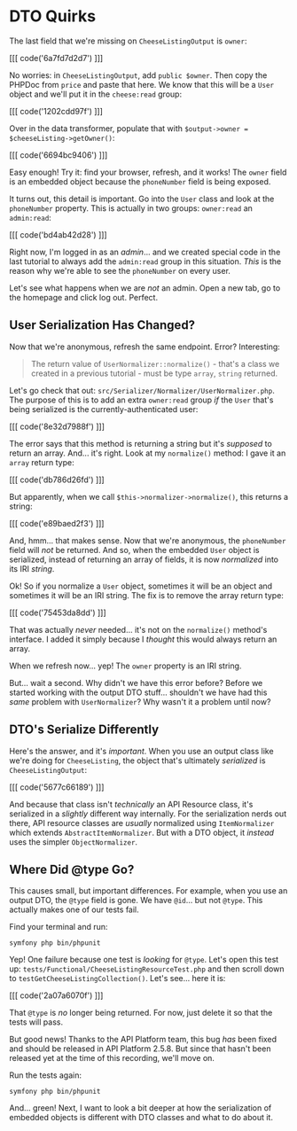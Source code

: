 # DTO Quirks

The last field that we're missing on `CheeseListingOutput` is `owner`:

[[[ code('6a7fd7d2d7') ]]]

No worries: in `CheeseListingOutput`, add `public $owner`. Then copy the
PHPDoc from `price` and paste that here. We know that this will be a `User` object
and we'll put it in the `cheese:read` group:

[[[ code('1202cdd97f') ]]]

Over in the data transformer, populate that with
`$output->owner = $cheeseListing->getOwner()`:

[[[ code('6694bc9406') ]]]

Easy enough! Try it: find your browser, refresh, and it works! The `owner` field
is an embedded object because the `phoneNumber` field is being exposed.

It turns out, this detail is important. Go into the `User` class and look at the
`phoneNumber` property. This is actually in two groups: `owner:read` an
`admin:read`:

[[[ code('bd4ab42d28') ]]]

Right now, I'm logged in as an *admin*... and we created special code in the last
tutorial to always add the `admin:read` group in this situation. *This* is the
reason why we're able to see the `phoneNumber` on every user.

Let's see what happens when we are *not* an admin. Open a new tab, go to the
homepage and click log out. Perfect.

## User Serialization Has Changed?

Now that we're anonymous, refresh the same endpoint. Error? Interesting:

> The return value of `UserNormalizer::normalize()` - that's a class we created
> in a previous tutorial - must be type `array`, `string` returned.

Let's go check that out: `src/Serializer/Normalizer/UserNormalizer.php`.
The purpose of this is to add an extra `owner:read` group *if* the `User`
that's being serialized is the currently-authenticated user:

[[[ code('8e32d7988f') ]]]

The error says that this method is returning a string but it's *supposed* to return
an array. And... it's right. Look at my `normalize()` method: I gave it an
`array` return type:

[[[ code('db786d26fd') ]]]

But apparently, when we call `$this->normalizer->normalize()`, this returns a string:

[[[ code('e89baed2f3') ]]]

And, hmm... that makes sense. Now that we're anonymous, the `phoneNumber` field
will *not* be returned. And so, when the embedded `User` object is serialized,
instead of returning an array of fields, it is now *normalized* into its IRI
*string*.

Ok! So if you normalize a `User` object, sometimes it will be an object and
sometimes it will be an IRI string. The fix is to remove the array return type:

[[[ code('75453da8dd') ]]]

That was actually *never* needed... it's not on the `normalize()` method's
interface. I added it simply because I *thought* this would always return an array.

When we refresh now... yep! The `owner` property is an IRI string.

But... wait a second. Why didn't we have this error before? Before we started
working with the output DTO stuff... shouldn't we have had this *same* problem
with `UserNormalizer`? Why wasn't it a problem until now?

## DTO's Serialize Differently

Here's the answer, and it's *important*. When you use an output class like we're
doing for `CheeseListing`, the object that's ultimately *serialized* is
`CheeseListingOutput`:

[[[ code('5677c66189') ]]]

And because that class isn't *technically* an API Resource class, it's serialized
in a *slightly* different way internally. For the serialization nerds out there,
API resource classes are *usually* normalized using `ItemNormalizer` which extends
`AbstractItemNormalizer`. But with a DTO object, it *instead* uses the simpler
`ObjectNormalizer`.

## Where Did @type Go?

This causes small, but important differences. For example, when you use an output
DTO, the `@type` field is gone. We have `@id`... but not `@type`. This actually
makes one of our tests fail.

Find your terminal and run:

```terminal
symfony php bin/phpunit
```

Yep! One failure because one test is *looking* for `@type`. Let's open this test
up: `tests/Functional/CheeseListingResourceTest.php` and then scroll down to
`testGetCheeseListingCollection()`. Let's see... here it is:

[[[ code('2a07a6070f') ]]]

That `@type` is *no* longer being returned. For now, just delete it so that
the tests will pass.

But good news! Thanks to the API Platform team, this bug *has* been fixed and
should be released in API Platform 2.5.8. But since that hasn't been released yet
at the time of this recording, we'll move on.

Run the tests again:

```terminal-silent
symfony php bin/phpunit
```

And... green! Next, I want to look a bit deeper at how the serialization of
embedded objects is different with DTO classes and what to do about it.
